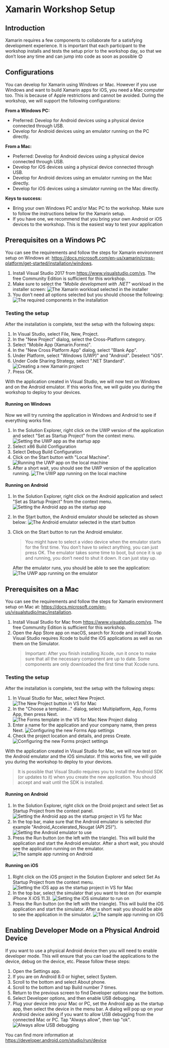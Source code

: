 # Xamarin Workshop Setup

## Introduction

Xamarin requires a few components to collaborate for a satisfying development experience. It is important that each participant to the workshop installs and tests the setup prior to the workshop day, so that we don’t lose any time and can jump into code as soon as possible 😊

## Configurations

You can develop for Xamarin using Windows or Mac. However if you use Windows and want to build Xamarin apps for iOS, you need a Mac computer too. This is because of Apple restrictions and cannot be avoided. During the workshop, we will support the following configurations:

__From a Windows PC:__

* Preferred: Develop for Android devices using a physical device connected through USB.
* Develop for Android devices using an emulator running on the PC directly.

__From a Mac:__

* Preferred: Develop for Android devices using a physical device connected through USB.
* Develop for iOS devices using a physical device connected through USB.
* Develop for Android devices using an emulator running on the Mac directly.
* Develop for iOS devices using a simulator running on the Mac directly.

__Keys to success:__

* Bring your own Windows PC and/or Mac PC to the workshop. Make sure to follow the instructions below for the Xamarin setup.
* If you have one, we recommend that you bring your own Android or iOS devices to the workshop. This is the easiest way to test your application

## Prerequisites on a Windows PC

You can see the requirements and follow the steps for Xamarin environment setup on Windows at: https://docs.microsoft.com/en-us/xamarin/cross-platform/get-started/installation/windows.

1. Install Visual Studio 2017 from https://www.visualstudio.com/vs. The free Community Edition is sufficient for this workshop.
2. Make sure to select the _"Mobile development with .NET"_ workload in the installer screen:
   ![The Xamarin workload selected in the installer](./Images/Setup/VS2017Workload.png)
3. You don’t need all options selected but you should choose the following:
   ![The required components in the installation](./Images/Setup/VS2017SelectedBits.png)

### Testing the setup

After the installation is complete, test the setup with the following steps:

1. In Visual Studio, select File, New, Project.
2. In the "New Project" dialog, select the Cross-Platform category.
3. Select "Mobile App (Xamarin.Forms)".
4. In the "New Cross Platform App" dialog, select "Blank App".
5. Under Platform, select "Windows (UWP)" and "Android". Deselect "iOS".
6. Under Code Sharing Strategy, select ".NET Standard".
   ![Creating a new Xamarin project](./Images/Setup/VS2017CreateNewProject.png)
7. Press OK.

With the application created in Visual Studio, we will now test on Windows and on the Android emulator. If this works fine, we will guide you during the workshop to deploy to your devices.

#### Running on Windows

Now we will try running the application in Windows and Android to see if everything works fine.

1. In the Solution Explorer, right click on the UWP version of the application and select "Set as Startup Project" from the context menu.
   ![Setting the UWP app as the startup app](./Images/Setup/VS2017SetUWPASStartup.png)
2. Select x86 Build Configuration
3. Select Debug Build Configuration
4. Click on the Start button with "Local Machine".
   ![Running the UWP app on the local machine](./Images/Setup/VS2017RunUWP.png)
5. After a short wait, you should see the UWP version of the application running.
   ![The UWP app running on the local machine](./Images/Setup/VS2017RunningUWP.png)

#### Running on Android

1. In the Solution Explorer, right click on the Android application and select "Set as Startup Project" from the context menu.
   ![Setting the Android app as the startup app](./Images/Setup/VS2017SetAndroidAsStartup.png)
2. In the Start button, the Android emulator should be selected as shown below:
   ![The Android emulator selected in the start button](./Images/Setup/VS2017RunningAndroid.png)
3. Click on the Start button to run the Android emulator.
   > You might have to select a video device when the emulator starts for the first time. You don’t have to select anything, you can just press OK. The emulator takes some time to boot, but once it is up and running, you don’t need to shut it down. It can just stay up.

   After the emulator runs, you should be able to see the application:
   ![The UWP app running on the emulator](./Images/Setup/VS2017RunningAndroidEmulator.png)

## Prerequisites on a Mac

You can see the requirements and follow the steps for Xamarin environment setup on Mac at: https://docs.microsoft.com/en-us/visualstudio/mac/installation.

1. Install Visual Studio for Mac from https://www.visualstudio.com/vs. The free Community Edition is sufficient for this workshop.
2. Open the App Store app on macOS, search for Xcode and install Xcode. Visual Studio requires Xcode to build the iOS applications as well as run them on the Simulator.
   > Important: After you finish installing Xcode, run it once to make sure that all the necessary component are up to date. Some components are only downloaded the first time that Xcode runs.

### Testing the setup

After the installation is complete, test the setup with the following steps:

1. In Visual Studio for Mac, select New Project.
   ![The New Project button in VS for Mac](./Images/Setup/VSMacNewProject.png)
2. In the "Choose a template…" dialog, select Multiplatform, App, Forms App, then press Next.
   ![The Forms template in the VS for Mac New Project dialog](./Images/Setup/VSMacNewFormsApp.png)
3. Enter a name for the application and your company name, then press Next.
   ![Configuring the new Forms App settings](./Images/Setup/VSMacConfigureApp.png)
4. Check the project location and details, and press Create.
   ![Configuring the new Forms project settings](./Images/Setup/VSMacConfigureProject.png)

With the application created in Visual Studio for Mac, we will now test on the Android emulator and the iOS simulator. If this works fine, we will guide you during the workshop to deploy to your devices.
> It is possible that Visual Studio requires you to install the Android SDK (or updates to it) when you create the new application. You should accept and wait until the SDK is installed.

#### Running on Android

1. In the Solution Explorer, right click on the Droid project and select Set as Startup Project from the context panel.
   ![Setting the Android app as the startup project in VS for Mac](./Images/Setup/VSMacSetDroidStartup.png)
2. In the top bar, make sure that the Android emulator is selected (for example "Android_Accelerated_Nougat (API 25)").
   ![Setting the Android emulator to use](./Images/Setup/VSMacSelectDroidEmulator.png)
3. Press the Run button (on the left with the triangle). This will build the application and start the Android emulator. After a short wait, you should see the application running on the emulator.
   ![The sample app running on Android](./Images/Setup/VSMacRunningDroid.png)

#### Running on iOS

1. Right click on the iOS project in the Solution Explorer and select Set As Startup Project from the context menu.
   ![Setting the iOS app as the startup project in VS for Mac](./Images/Setup/VSMacSetiOSStartup.png)
2. In the top bar, select the simulator that you want to test on (for example iPhone X iOS 11.3).
   ![Setting the iOS simulator to run on](./Images/Setup/VSMacSelectiOSSim.png)
3. Press the Run button (on the left with the triangle). This will build the iOS application and start the simulator. After a short wait you should be able to see the application in the simulator.
   ![The sample app running on iOS](./Images/Setup/VSMacRunningiOS.png)

## Enabling Developer Mode on a Physical Android Device

If you want to use a physical Android device then you will need to enable developer mode. This will ensure that you can load the applications to the device, debug on the device, etc. Please follow these steps:

1. Open the Settings app.
2. If you are on Android 8.0 or higher, select System.
3. Scroll to the bottom and select About phone.
4. Scroll to the bottom and tap Build number 7 times.
5. Return to the previous screen to find Developer options near the bottom.
6. Select Developer options, and then enable USB debugging.
7. Plug your device into your Mac or PC, set the Android app as the startup app, then select the device in the menu bar. A dialog will pop up on your Android device asking if you want to allow USB debugging from the connected Mac or PC.  Tap "Always allow", then tap "ok".
   ![Always allow USB debugging](./Images/Setup/AndroidAllowDebug.png)

You can find more information at https://developer.android.com/studio/run/device
